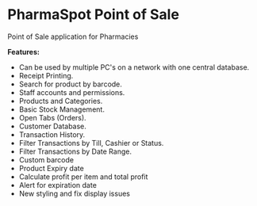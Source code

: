 # PharmaSpot Point of Sale
Point of Sale application for Pharmacies

  **Features:**

- Can be used by multiple PC's on a network with one central database.
- Receipt Printing.
- Search for product by barcode.
- Staff accounts and permissions. 
- Products and Categories.
- Basic Stock Management.
- Open Tabs (Orders).
- Customer Database. 
- Transaction History. 
- Filter Transactions by Till, Cashier or Status. 
- Filter Transactions by Date Range. 
- Custom barcode  
- Product Expiry date 
- Calculate profit per item and total profit
- Alert for expiration date
- New styling and fix display issues  
 
